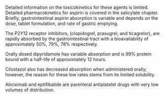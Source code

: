 Detailed information on the toxicokinetics for these agents is limited. Detailed pharmacokinetics for aspirin is covered in the salicylate chapter. Briefly, gastrointestinal aspirin absorption is variable and depends on the dose, tablet formulation, and rate of gastric emptying.

The P2Y12 receptor inhibitors, (clopidogrel, prasugrel, and ticagrelor), are rapidly absorbed by the gastrointestinal tract with a bioavailability of approximately 50%, 79%, 78% respectively.

Orally dosed dipyridamole has variable absorption and is 99% protein bound with a half-life of approximately 12 hours.

Cilostazol also has decreased absorption when administered orally; however, the reason for these low rates stems from its limited solubility.

Abciximab and eptifibatide are parenteral antiplatelet drugs with very low volumes of distribution.